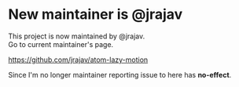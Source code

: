 # New maintainer is @jrajav

This project is now maintained by @jrajav.  
Go to current maintainer's page.  

https://github.com/jrajav/atom-lazy-motion

Since I'm no longer maintainer reporting issue to here has **no-effect**.
